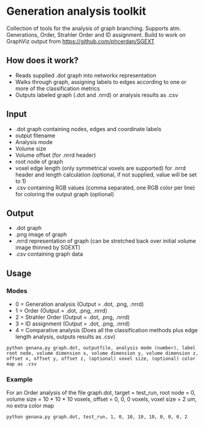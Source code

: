 # Generation analysis toolkit
Collection of tools for the analysis of graph branching. Supports atm. Generations, Order, Strahler Order and ID assignment.
Build to work on GraphViz output from https://github.com/phcerdan/SGEXT

## How does it work?
- Reads supplied .dot graph into networkx representation
- Walks through graph, assigning labels to edges according to one or more of the classification metrics
- Outputs labeled graph (.dot and .nrrd) or analysis results as .csv

## Input
- .dot graph containing nodes, edges and coordinate labels
- output filename
- Analysis mode
- Volume size
- Volume offset (for .nrrd header)
- root node of graph
- voxel edge length (only symmetrical voxels are supported) for .nrrd header and length calculation (optional, if not supplied, value will be set to 1)
- .csv containing RGB values (comma separated, one RGB color per line) for coloring the output graph (optional) 


## Output
- .dot graph
- .png image of graph
- .nrrd representation of graph (can be stretched back over initial volume image thinned by SGEXT)
- .csv containing graph data

## Usage
### Modes
- 0 = Generation analysis (Output = .dot, .png, .nrrd) 
- 1 = Order (Output = .dot, .png, .nrrd)
- 2 = Strahler Order (Output = .dot, .png, .nrrd)
- 3 = ID assignment (Output = .dot, .png, .nrrd)
- 4 = Comparative analysis (Does all the classification methods plus edge length analysis, outputs results as .csv)

`python genana.py graph.dot, outputfile, analysis mode (number), label root node, volume dimension x, volume dimension y, volume dimension z, offset x, offset y, offset z, (optional) voxel size, (optional) color map as .csv`

### Example
For an Order analysis of the file graph.dot, target = test_run, root node = 0, volume size = 10 * 10 * 10 voxels, offset = 0, 0, 0 voxels, voxel size = 2 um, no extra color map

`python genana.py graph.dot, test_run, 1, 0, 10, 10, 10, 0, 0, 0, 2`

